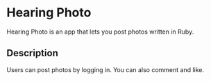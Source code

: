 
Hearing Photo
====

Hearing Photo is an app that lets you post photos written in Ruby.

## Description

Users can post photos by logging in. You can also comment and like.
